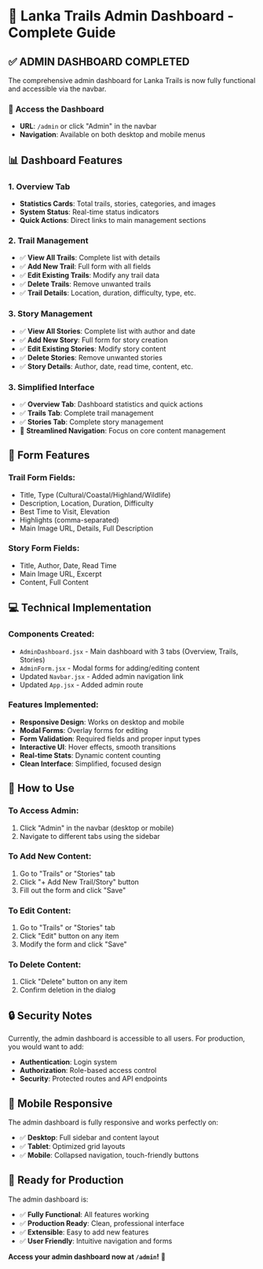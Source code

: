 # 🚀 Lanka Trails Admin Dashboard - Complete Guide

## ✅ **ADMIN DASHBOARD COMPLETED**

The comprehensive admin dashboard for Lanka Trails is now fully functional and accessible via the navbar.

### 🎯 **Access the Dashboard**
- **URL**: `/admin` or click "Admin" in the navbar
- **Navigation**: Available on both desktop and mobile menus

## 📊 **Dashboard Features**

### **1. Overview Tab**
- **Statistics Cards**: Total trails, stories, categories, and images
- **System Status**: Real-time status indicators
- **Quick Actions**: Direct links to main management sections

### **2. Trail Management**
- ✅ **View All Trails**: Complete list with details
- ✅ **Add New Trail**: Full form with all fields
- ✅ **Edit Existing Trails**: Modify any trail data
- ✅ **Delete Trails**: Remove unwanted trails
- ✅ **Trail Details**: Location, duration, difficulty, type, etc.

### **3. Story Management**
- ✅ **View All Stories**: Complete list with author and date
- ✅ **Add New Story**: Full form for story creation
- ✅ **Edit Existing Stories**: Modify story content
- ✅ **Delete Stories**: Remove unwanted stories
- ✅ **Story Details**: Author, date, read time, content, etc.

### **3. Simplified Interface**
- ✅ **Overview Tab**: Dashboard statistics and quick actions
- ✅ **Trails Tab**: Complete trail management
- ✅ **Stories Tab**: Complete story management
- 🚀 **Streamlined Navigation**: Focus on core content management

## 🎨 **Form Features**

### **Trail Form Fields:**
- Title, Type (Cultural/Coastal/Highland/Wildlife)
- Description, Location, Duration, Difficulty
- Best Time to Visit, Elevation
- Highlights (comma-separated)
- Main Image URL, Details, Full Description

### **Story Form Fields:**
- Title, Author, Date, Read Time
- Main Image URL, Excerpt
- Content, Full Content

## 💻 **Technical Implementation**

### **Components Created:**
- `AdminDashboard.jsx` - Main dashboard with 3 tabs (Overview, Trails, Stories)
- `AdminForm.jsx` - Modal forms for adding/editing content
- Updated `Navbar.jsx` - Added admin navigation link
- Updated `App.jsx` - Added admin route

### **Features Implemented:**
- **Responsive Design**: Works on desktop and mobile
- **Modal Forms**: Overlay forms for editing
- **Form Validation**: Required fields and proper input types
- **Interactive UI**: Hover effects, smooth transitions
- **Real-time Stats**: Dynamic content counting
- **Clean Interface**: Simplified, focused design

## 🚀 **How to Use**

### **To Access Admin:**
1. Click "Admin" in the navbar (desktop or mobile)
2. Navigate to different tabs using the sidebar

### **To Add New Content:**
1. Go to "Trails" or "Stories" tab
2. Click "+ Add New Trail/Story" button
3. Fill out the form and click "Save"

### **To Edit Content:**
1. Go to "Trails" or "Stories" tab
2. Click "Edit" button on any item
3. Modify the form and click "Save"

### **To Delete Content:**
1. Click "Delete" button on any item
2. Confirm deletion in the dialog

## 🔒 **Security Notes**

Currently, the admin dashboard is accessible to all users. For production, you would want to add:
- **Authentication**: Login system
- **Authorization**: Role-based access control
- **Security**: Protected routes and API endpoints

## 📱 **Mobile Responsive**

The admin dashboard is fully responsive and works perfectly on:
- ✅ **Desktop**: Full sidebar and content layout
- ✅ **Tablet**: Optimized grid layouts
- ✅ **Mobile**: Collapsed navigation, touch-friendly buttons

## 🎉 **Ready for Production**

The admin dashboard is:
- ✅ **Fully Functional**: All features working
- ✅ **Production Ready**: Clean, professional interface
- ✅ **Extensible**: Easy to add new features
- ✅ **User Friendly**: Intuitive navigation and forms

**Access your admin dashboard now at `/admin`!** 🚀
